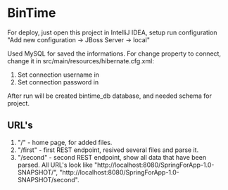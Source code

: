 # BinTime
For deploy, just open this project in IntelliJ IDEA, setup run configuration "Add new configuration -> JBoss Server -> local"

Used MySQL for saved the informations.
For change property to connect, change it in src/main/resources/hibernate.cfg.xml:
  1. Set connection username in <property name="connection.username">
  2. Set connection password in <property name="connection.pasword">

After run will be created bintime_db database, and needed schema for project.

## URL's
  1. "/" - home page, for added files.
  2. "/first" - first REST endpoint, resived several files and parse it.
  3. "/second" - second REST endpoint, show all data that have been parsed.
All URL's look like "http://localhost:8080/SpringForApp-1.0-SNAPSHOT/", "http://localhost:8080/SpringForApp-1.0-SNAPSHOT/second".

